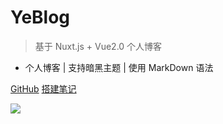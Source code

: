 # YeBlog

> 基于 Nuxt.js + Vue2.0 个人博客

- 个人博客 | 支持暗黑主题 | 使用 MarkDown 语法

[GitHub](https://github.com/flingyp/YeBlog)
[搭建笔记](/?id=main)

![](http://s7.sinaimg.cn/orignal/6223dc05x744d5399ed36&690)
